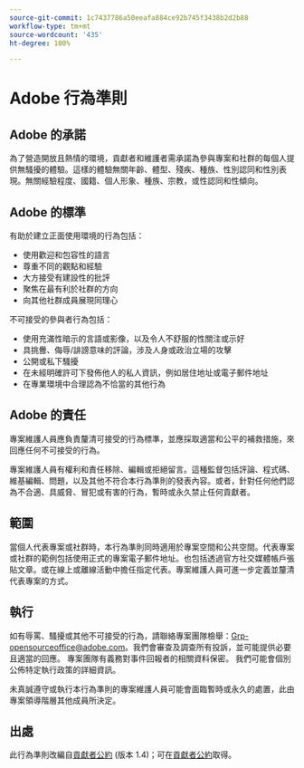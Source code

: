 ```yaml
---
source-git-commit: 1c7437786a50eeafa884ce92b745f3438b2d2b88
workflow-type: tm+mt
source-wordcount: '435'
ht-degree: 100%

---
```

# Adobe 行為準則

## Adobe 的承諾

為了營造開放且熱情的環境，貢獻者和維護者需承諾為參與專案和社群的每個人提供無騷擾的體驗。這樣的體驗無關年齡、體型、殘疾、種族、性別認同和性別表現。無關經驗程度、國籍、個人形象、種族、宗教，或性認同和性傾向。

## Adobe 的標準

有助於建立正面使用環境的行為包括：

* 使用歡迎和包容性的語言
* 尊重不同的觀點和經驗
* 大方接受有建設性的批評
* 聚焦在最有利於社群的方向
* 向其他社群成員展現同理心

不可接受的參與者行為包括：

* 使用充滿性暗示的言語或影像，以及令人不舒服的性關注或示好
* 具挑釁、侮辱/誹謗意味的評論，涉及人身或政治立場的攻擊
* 公開或私下騷擾
* 在未經明確許可下發佈他人的私人資訊，例如居住地址或電子郵件地址
* 在專業環境中合理認為不恰當的其他行為

## Adobe 的責任

專案維護人員應負責釐清可接受的行為標準，並應採取適當和公平的補救措施，來回應任何不可接受的行為。

專案維護人員有權利和責任移除、編輯或拒絕留言。這種監督包括評論、程式碼、維基編輯、問題，以及其他不符合本行為準則的發表內容。或者，針對任何他們認為不合適、具威脅、冒犯或有害的行為，暫時或永久禁止任何貢獻者。

## 範圍

當個人代表專案或社群時，本行為準則同時適用於專案空間和公共空間。代表專案或社群的範例包括使用正式的專案電子郵件地址。也包括透過官方社交媒體帳戶張貼文章。或在線上或離線活動中擔任指定代表。專案維護人員可進一步定義並釐清代表專案的方式。

## 執行

如有辱罵、騷擾或其他不可接受的行為，請聯絡專案團隊檢舉：Grp-opensourceoffice@adobe.com。我們會審查及調查所有投訴，並可能提供必要且適當的回應。 專案團隊有義務對事件回報者的相關資料保密。
我們可能會個別公佈特定執行政策的詳細資訊。

未真誠遵守或執行本行為準則的專案維護人員可能會面臨暫時或永久的處置，此由專案領導階層其他成員所決定。

## 出處

此行為準則改編自[貢獻者公約](https://www.contributor-covenant.org/) (版本 1.4)；可在[貢獻者公約](https://www.contributor-covenant.org/version/1/4/code-of-conduct/)取得。

